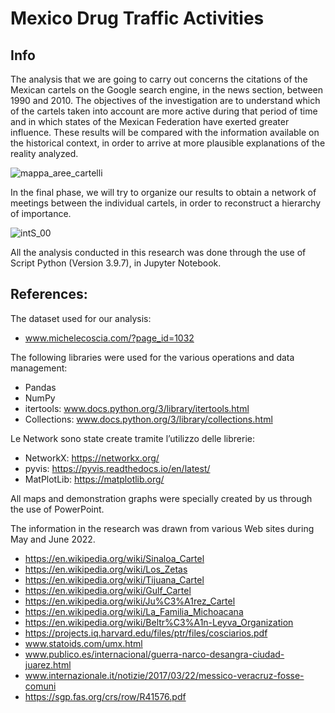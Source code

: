 # Mexico Drug Traffic Activities

## Info
The analysis that we are going to carry out concerns the citations of the Mexican cartels on the Google search engine, in the news section, between 1990 and 2010. The objectives of the investigation are to understand which of the cartels taken into account are more active during that period of time and in which states of the Mexican Federation have exerted greater influence. These results will be compared with the information available on the historical context, in order to arrive at more plausible explanations of the reality analyzed.

![mappa_aree_cartelli](https://user-images.githubusercontent.com/104555763/175779396-958e6c23-098e-48b3-813a-18e7ffaa71f6.png)

In the final phase, we will try to organize our results to obtain a network of meetings between the individual cartels, in order to reconstruct a hierarchy of importance.

![intS_00](https://user-images.githubusercontent.com/104555763/175779428-767b590d-8478-4eb9-b3eb-315ac3dcd25a.png)

All the analysis conducted in this research was done through the use of Script Python (Version 3.9.7), in Jupyter Notebook.


## References:
The dataset used for our analysis:
* www.michelecoscia.com/?page_id=1032

The following libraries were used for the various operations and data management:
* Pandas
* NumPy
* itertools: www.docs.python.org/3/library/itertools.html
* Collections: www.docs.python.org/3/library/collections.html

Le Network sono state create tramite l’utilizzo delle librerie:
* NetworkX: https://networkx.org/
* pyvis: https://pyvis.readthedocs.io/en/latest/
* MatPlotLib: https://matplotlib.org/

All maps and demonstration graphs were specially created by us through the use of PowerPoint.

The information in the research was drawn from various Web sites during May and June 2022.

* https://en.wikipedia.org/wiki/Sinaloa_Cartel
* https://en.wikipedia.org/wiki/Los_Zetas
* https://en.wikipedia.org/wiki/Tijuana_Cartel
* https://en.wikipedia.org/wiki/Gulf_Cartel
* https://en.wikipedia.org/wiki/Ju%C3%A1rez_Cartel
* https://en.wikipedia.org/wiki/La_Familia_Michoacana
* https://en.wikipedia.org/wiki/Beltr%C3%A1n-Leyva_Organization
* https://projects.iq.harvard.edu/files/ptr/files/cosciarios.pdf
* www.statoids.com/umx.html
* www.publico.es/internacional/guerra-narco-desangra-ciudad-juarez.html
* www.internazionale.it/notizie/2017/03/22/messico-veracruz-fosse-comuni
* https://sgp.fas.org/crs/row/R41576.pdf

